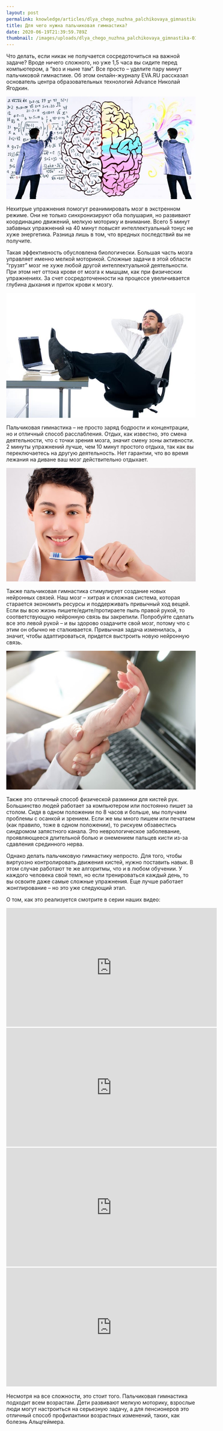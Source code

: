 ```yaml
---
layout: post
permalink: knowledge/articles/dlya_chego_nuzhna_palchikovaya_gimnastika/index.html
title: Для чего нужна пальчиковая гимнастика?
date: 2020-06-19T21:39:59.789Z
thumbnail: /images/uploads/dlya_chego_nuzhna_palchikovaya_gimnastika-01.jpg
---
```

Что делать, если никак не получается сосредоточиться на важной задаче? Вроде ничего сложного, но уже 1,5 часа вы сидите перед компьютером, а “воз и ныне там”. Все просто – уделите пару минут пальчиковой гимнастике. Об этом онлайн-журналу EVA.RU рассказал основатель центра образовательных технологий Advance Николай Ягодкин.

![](/images/uploads/dlya_chego_nuzhna_palchikovaya_gimnastika-02.jpg)

Нехитрые упражнения помогут реанимировать мозг в экстренном режиме. Они не только синхронизируют оба полушария, но развивают координацию движений, мелкую моторику и внимание. Всего 5 минут забавных упражнений на 40 минут повысят интеллектуальный тонус не хуже энергетика. Разница лишь в том, что вредных последствий вы не получите.

Такая эффективность обусловлена биологически. Большая часть мозга управляет именно мелкой моторикой. Сложные задачи в этой области “грузят” мозг не хуже любой другой интеллектуальной деятельности. При этом нет оттока крови от мозга к мышцам, как при физических упражнениях. За счет сосредоточенности на процессе увеличивается глубина дыхания и приток крови к мозгу.

![](/images/uploads/dlya_chego_nuzhna_palchikovaya_gimnastika-03.jpg)

Пальчиковая гимнастика – не просто заряд бодрости и концентрации, но и отличный способ расслабления. Отдых, как известно, это смена деятельности, что с точки зрения мозга, значит смену зоны активности. 2 минуты упражнений лучше, чем 10 минут простого отдыха, так как вы переключаетесь на другую деятельность. Нет гарантии, что во время лежания на диване ваш мозг действительно отдыхает.

![](/images/uploads/dlya_chego_nuzhna_palchikovaya_gimnastika-04.jpg)

Также пальчиковая гимнастика стимулирует создание новых нейронных связей. Наш мозг – хитрая и сложная система, которая старается экономить ресурсы и поддерживать привычный ход вещей. Если вы всю жизнь пишете/едите/протираете пыль правой рукой, то соответствующую нейронную связь вы закрепили. Попробуйте сделать все это левой рукой – и вы здорово озадачите свой мозг, потому что с этим он обычно не сталкивается. Привычная задача изменилась, а значит, чтобы адаптироваться, придется выстроить новую нейронную связь.

![](/images/uploads/dlya_chego_nuzhna_palchikovaya_gimnastika-05.jpg)

Также это отличный способ физической разминки для кистей рук. Большинство людей работает за компьютером или постоянно пишет за столом. Сидя в одном положении по 8 часов и больше, мы получаем проблемы с осанкой и зрением. Если же мы много пишем или печатаем (как правило, тоже в одном положении), то рискуем обзавестись синдромом запястного канала. Это неврологическое заболевание, проявляющееся длительной болью и онемением пальцев кисти из-за сдавления срединного нерва.

Однако делать пальчиковую гимнастику непросто. Для того, чтобы виртуозно контролировать движения кистей, нужно поставить навык. В этом случае работают те же алгоритмы, что и в любом обучении. У каждого человека свой темп, но если тренироваться каждый день, то вы освоите даже самые сложные упражнения. Еще лучше работает жонглирование – но это уже следующий этап.

О том, как это реализуется смотрите в серии наших видео:

<iframe width="560" height="315" src="https://www.youtube.com/embed/GcobXf1SgD0" frameborder="0" allow="accelerometer; autoplay; encrypted-media; gyroscope; picture-in-picture" allowfullscreen></iframe>

<iframe width="560" height="315" src="https://www.youtube.com/embed/pMfndDouPuo" frameborder="0" allow="accelerometer; autoplay; encrypted-media; gyroscope; picture-in-picture" allowfullscreen></iframe>

<iframe width="560" height="315" src="https://www.youtube.com/embed/WuprA56AUis" frameborder="0" allow="accelerometer; autoplay; encrypted-media; gyroscope; picture-in-picture" allowfullscreen></iframe>

<iframe width="560" height="315" src="https://www.youtube.com/embed/euGOU2y2G4E" frameborder="0" allow="accelerometer; autoplay; encrypted-media; gyroscope; picture-in-picture" allowfullscreen></iframe>

Несмотря на все сложности, это стоит того. Пальчиковая гимнастика подходит всем возрастам. Дети развивают мелкую моторику, взрослые люди могут настроиться на серьезную задачу, а для пенсионеров это отличный способ профилактики возрастных изменений, таких, как болезнь Альцгеймера.